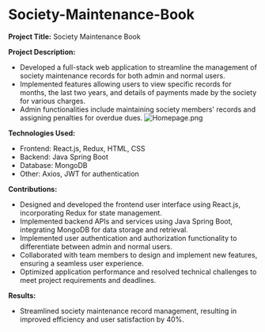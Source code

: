 # Society-Maintenance-Book

**Project Title:** Society Maintenance Book

**Project Description:**
- Developed a full-stack web application to streamline the management of society maintenance records for both admin and normal users.
- Implemented features allowing users to view specific records for months, the last two years, and details of payments made by the society for various charges.
- Admin functionalities include maintaining society members' records and assigning penalties for overdue dues.
  ![Homepage.png]()


**Technologies Used:**
- Frontend: React.js, Redux, HTML, CSS
- Backend: Java Spring Boot
- Database: MongoDB
- Other: Axios, JWT for authentication

**Contributions:**
- Designed and developed the frontend user interface using React.js, incorporating Redux for state management.
- Implemented backend APIs and services using Java Spring Boot, integrating MongoDB for data storage and retrieval.
- Implemented user authentication and authorization functionality to differentiate between admin and normal users.
- Collaborated with team members to design and implement new features, ensuring a seamless user experience.
- Optimized application performance and resolved technical challenges to meet project requirements and deadlines.

**Results:**
- Streamlined society maintenance record management, resulting in improved efficiency and user satisfaction by 40%.

